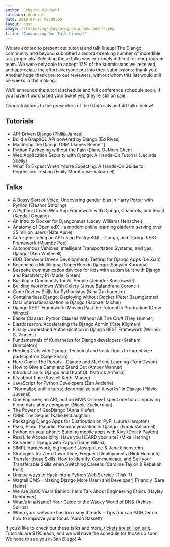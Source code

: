 ```yaml
---
author: Rebecca Kindschi
category: General
date: 2018-07-17 09:00:00
layout: post
image: /static/img/blog/program_announcement.png
title: "Announcing Our Talk Lineup!"
---
```

We are excited to present our tutorial and talk lineup! The Django community and beyond submitted a record-breaking number of incredible talk proposals. Selecting these talks was extremely difficult for our program team. We were only able to accept 17% of the submissions we received, and appreciate the effort everyone put into their submissions; thank you! Another huge thank you to our reviewers, without whom this list would still be weeks in the making.

We’ll announce the tutorial schedule and full conference schedule soon. If you haven’t purchased your ticket yet, [they’re still on sale](https://ti.to/defna/djangocon-us-2018).

Congratulations to the presenters of the 6 tutorials and 40 talks below!

## Tutorials
- API-Driven Django (Philip James)
- Build a GraphQL API powered by Django (Ed Rivas)
- Mastering the Django ORM (James Bennett)
- Python Packaging without the Pain (Diane DeMers Chen)
- Web Application Security with Django: A Hands-On Tutorial (Jacinda Shelly)
- What To Expect When You’re Expecting: A Hands-On Guide to Regression Testing (Emily Morehouse-Valcarcel)

## Talks
- A Bossy Sort of Voice: Uncovering gender bias in Harry Potter with Python (Eleanor Stribling)
- A Python-Driven Web App Framework with Django, Channels, and React (Kendall Chuang)
- An Intro to Docker for Djangonauts (Lacey Williams Henschel)
- Anatomy of Open edX - a modern online learning platform serving over 35 million users (Nate Aune)
- Auto-generating an API using PostgreSQL, Django, and Django REST Framework (Mjumbe Poe)
- Autonomous Vehicles, Intelligent Transportation Systems, and yes, Django! (Ken Whitesell)
- BDD (Behavior Driven Development) Testing for Django Apps (Le Xiao)
- Becoming a Multilingual SuperHero in Django (Sanyam Khurana)
- Bespoke communication devices for kids with autism built with Django and Raspberry Pi (Muriel Green)
- Building a Community for All People (Jennifer Konikowski)
- Building Workflows With Celery (Josue Balandrano Coronel)
- Code Review Skills for Pythonistas (Nina Zakharenko)
- Containerless Django: Deploying without Docker (Peter Baumgartner)
- Data internationalization in Django (Raphael Michel)
- Django REST Framework: Moving Past the Tutorial to Production (Drew Winstel)
- Easier Classes: Python Classes Without All The Cruft (Trey Hunner)
- Elasticsearch: Accelerating the Django Admin (Kate Kligman)
- Finally Understand Authentication in Django REST Framework (William S. Vincent)
- Fundamentals of Kubernetes for Django developers (Graham Dumpleton)
- Herding Cats with Django: Technical and social tools to incentivize participation (Sage Sharp)
- Here Come The Robots - Django and Machine Learning (Tom Dyson)
- How to Give a Damn and Stand Out (Amber Wanner)
- Introduction to Django and GraphQL (Patrick Arminio)
- It's about time (Russell Keith-Magee)
- JavaScript for Python Developers (Žan Anderle)
- "Normalize until it hurts; denormalize until it works" in Django (Flávio Juvenal)
- One Engineer, an API, and an MVP: Or how I spent one hour improving hiring data at my company. (Nicole Zuckerman)
- The Power of GeoDjango (Anna Kiefer)
- ORM: The Sequel (Katie McLaughlin)
- Packaging Django Apps for Distribution on PyPI (Laura Hampton)
- Pseu, Pseu, Pseudio. Pseudonymization in Django. (Frank Valcarcel)
- Python on your phone: Building mobile apps with Kivy (Derek Payton)
- Real Life Accessibility: Have you HEARD your site? (Mike Herring)
- Serverless Django with Zappa (Dane Hillard)
- SIMPL framework, big impact! (Joseph Lee & Jane Eisenstein)
- Strategies for Zero Down Time, Frequent Deployments (Nick Humrich)
- Transfer those Skills! How to Identify, Communicate, and Sell your Transferable Skills when Switching Careers (Caroline Taylor & Rebekah Post)
- Unique ways to Hack into a Python Web Service (Tilak T)
- Wagtail CMS - Making Django More User (and Developer) Friendly (Sara Heins)
- We Are 3000 Years Behind: Let's Talk About Engineering Ethics (Hayley Denbraver)
- What’s in a Name? Your Guide to the Wacky World of DNS (Ashley Sullins)
- When your wetware has too many threads - Tips from an ADHDer on how to improve your focus (Aaron Bassett)

If you’d like to check out these talks and more, [tickets are still on sale](https://ti.to/defna/djangocon-us-2018). Tutorials are $195 each, and we will have the schedule for those up soon. We hope to see you in San Diego! :desert_island:
